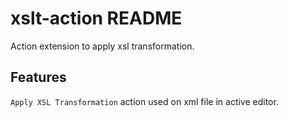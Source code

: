 # xslt-action README

Action extension to apply xsl transformation.

## Features

`Apply XSL Transformation` action used on xml file in active editor. 